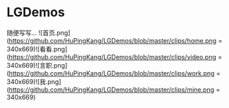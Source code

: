 # LGDemos
随便写写...
![首页.png](https://github.com/HuPingKang/LGDemos/blob/master/clips/home.png = 340x669)![看看.png](https://github.com/HuPingKang/LGDemos/blob/master/clips/video.png = 340x669)![言职.png](https://github.com/HuPingKang/LGDemos/blob/master/clips/work.png = 340x669)![我.png](https://github.com/HuPingKang/LGDemos/blob/master/clips/mine.png = 340x669)

